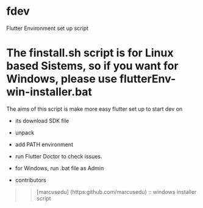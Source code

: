 # fdev
Flutter Environment set up script

# The finstall.sh script is for Linux based Sistems, so if you want for Windows, please use flutterEnv-win-installer.bat

The aims of this script is make more easy flutter set up to start dev on
* its download SDK file
* unpack
* add PATH environment
* run Flutter Doctor to check issues.

* for Windows, run .bat file as Admin

* contributors
>> [marcusedu] (https:github.com/marcusedu) :: windows installer script

